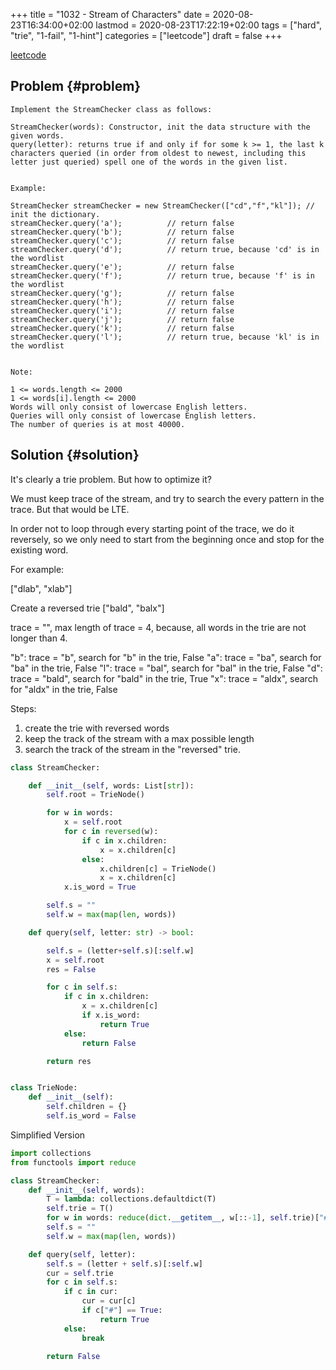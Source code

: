 +++
title = "1032 - Stream of Characters"
date = 2020-08-23T16:34:00+02:00
lastmod = 2020-08-23T17:22:19+02:00
tags = ["hard", "trie", "1-fail", "1-hint"]
categories = ["leetcode"]
draft = false
+++

[leetcode](https://leetcode.com/problems/stream-of-characters/)


## Problem {#problem}

```text
Implement the StreamChecker class as follows:

StreamChecker(words): Constructor, init the data structure with the given words.
query(letter): returns true if and only if for some k >= 1, the last k characters queried (in order from oldest to newest, including this letter just queried) spell one of the words in the given list.


Example:

StreamChecker streamChecker = new StreamChecker(["cd","f","kl"]); // init the dictionary.
streamChecker.query('a');          // return false
streamChecker.query('b');          // return false
streamChecker.query('c');          // return false
streamChecker.query('d');          // return true, because 'cd' is in the wordlist
streamChecker.query('e');          // return false
streamChecker.query('f');          // return true, because 'f' is in the wordlist
streamChecker.query('g');          // return false
streamChecker.query('h');          // return false
streamChecker.query('i');          // return false
streamChecker.query('j');          // return false
streamChecker.query('k');          // return false
streamChecker.query('l');          // return true, because 'kl' is in the wordlist


Note:

1 <= words.length <= 2000
1 <= words[i].length <= 2000
Words will only consist of lowercase English letters.
Queries will only consist of lowercase English letters.
The number of queries is at most 40000.
```


## Solution {#solution}

It's clearly a trie problem. But how to optimize it?

We must keep trace of the stream, and try to search the every pattern in the trace.
But that would be LTE.

In order not to loop through every starting point of the trace, we do it reversely, so we only need to start from the beginning once and stop for the existing word.

For example:

["dlab", "xlab"]

Create a reversed trie ["bald", "balx"]

trace = "", max length of trace = 4, because, all words in the trie are not longer than 4.

"b": trace = "b", search for "b" in the trie, False
"a": trace = "ba", search for "ba" in the trie, False
"l": trace = "bal", search for "bal" in the trie, False
"d": trace = "bald",  search for "bald" in the trie, True
"x": trace = "aldx", search for "aldx" in the trie, False

Steps:

1.  create the trie with reversed words
2.  keep the track of the stream with a max possible length
3.  search the track of the stream in the "reversed" trie.

<!--listend-->

```python
class StreamChecker:

    def __init__(self, words: List[str]):
        self.root = TrieNode()

        for w in words:
            x = self.root
            for c in reversed(w):
                if c in x.children:
                    x = x.children[c]
                else:
                    x.children[c] = TrieNode()
                    x = x.children[c]
            x.is_word = True

        self.s = ""
        self.w = max(map(len, words))

    def query(self, letter: str) -> bool:

        self.s = (letter+self.s)[:self.w]
        x = self.root
        res = False

        for c in self.s:
            if c in x.children:
                x = x.children[c]
                if x.is_word:
                    return True
            else:
                return False

        return res


class TrieNode:
    def __init__(self):
        self.children = {}
        self.is_word = False
```

Simplified Version

```python
import collections
from functools import reduce

class StreamChecker:
    def __init__(self, words):
        T = lambda: collections.defaultdict(T)
        self.trie = T()
        for w in words: reduce(dict.__getitem__, w[::-1], self.trie)["#"] = True
        self.s = ""
        self.w = max(map(len, words))

    def query(self, letter):
        self.s = (letter + self.s)[:self.w]
        cur = self.trie
        for c in self.s:
            if c in cur:
                cur = cur[c]
                if c["#"] == True:
                    return True
            else:
                break

        return False
```
